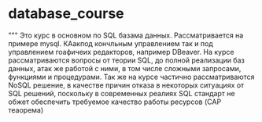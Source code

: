 # database_course
""" Это курс в основном по SQL базама данных. Рассматривается на примере mysql. КАакпод кончльным управлением так и под управлением гоафичеих редакторов, например DBeaver. На курсе рассматриваются вопросы от теории SQL, до полной реализации баз данных,  атак же работой с ними, в том числе сложными  запросами, функциями и процедурами. Так же на курсе частично рассматриваются NoSQL решение, в качестве причин отказа в некоторых ситуациях от SQL  решений, поскольку в современных реалиях SQL стандарт не обжет обеспечить требуемое качество работы ресурсов (CAP  теаорема)
